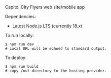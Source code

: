 Capitol City Flyers web site/mobile app

Dependencies:
* [Latest Node.js LTS (currently 18.x)](https://nodejs.dev/en/learn/how-to-install-nodejs/)

To run locally:
```shell
$ npm run dev
# Local URL will be echoed to standard output.
```

To deploy:
```shell
$ npm run build
# copy /out directory to the hosting provider.
```


